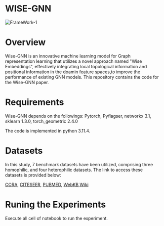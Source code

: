 # WISE-GNN
![FrameWork-1](https://github.com/joshem163/WISE-GNN/assets/133717791/89269231-6105-4529-bdb1-9cbc59695eb3)


# Overview

Wise-GNN is an innovative machine learning model for Graph representation learning that utilizes a  novel approach named "Wise Embeddings", effectively integrating local topological information and positional information in the doamin feature spaces,to improve the performance of existing GNN models. This repository contains the code for the Wise-GNN paper. 
# Requirements
Wise-GNN depends on the followings:
Pytorch, Pyflagser, networkx 3.1, sklearn 1.3.0, torch_geometric 2.4.0

   
The code is implemented in python 3.11.4. 
# Datasets
In this study,  7 benchmark datasets have been utilized, comprising three homophilic, and four heterophilic datasets. The link to access these datasets is provided below:

[CORA](https://linqs-data.soe.ucsc.edu/public/datasets/cora/cora.zip), [CITESEER](https://linqs-data.soe.ucsc.edu/public/datasets/citeseer-doc-classification/citeseer-doc-classification.zip), [PUBMED](https://linqs-data.soe.ucsc.edu/public/datasets/pubmed-diabetes/pubmed-diabetes.zip), [WebKB](https://github.com/bingzhewei/geom-gcn/tree/master/new_data),[Wiki](https://github.com/benedekrozemberczki/MUSAE/tree/master/input)

# Runing the  Experiments
Execute all cell of notebook to run the experiment.


